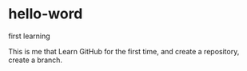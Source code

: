 # hello-word
first learning


This is me that Learn GitHub for the first time, and create a repository, create a branch.
